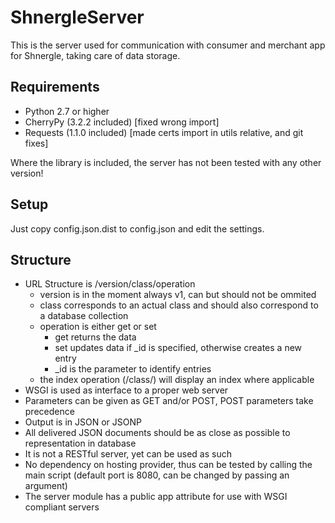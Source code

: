 ShnergleServer
==============

This is the server used for communication with consumer and merchant app for Shnergle, taking care of data storage.

Requirements
------------

 * Python 2.7 or higher
 * CherryPy (3.2.2 included) [fixed wrong import]
 * Requests (1.1.0 included) [made certs import in utils relative, and git fixes]

Where the library is included, the server has not been tested with any other version!


Setup
-----

Just copy config.json.dist to config.json and edit the settings.


Structure
---------
 
 * URL Structure is /version/class/operation
   * version is in the moment always v1, can but should not be ommited
   * class corresponds to an actual class and should also correspond to a database collection
   * operation is either get or set
     * get returns the data
     * set updates data if _id is specified, otherwise creates a new entry
	 * _id is the parameter to identify entries
   * the index operation (/class/) will display an index where applicable
 * WSGI is used as interface to a proper web server
 * Parameters can be given as GET and/or POST, POST parameters take precedence
 * Output is in JSON or JSONP
 * All delivered JSON documents should be as close as possible to representation in database
 * It is not a RESTful server, yet can be used as such
 * No dependency on hosting provider, thus can be tested by calling the main script (default port is 8080, can be changed by passing an argument)
 * The server module has a public app attribute for use with WSGI compliant servers
